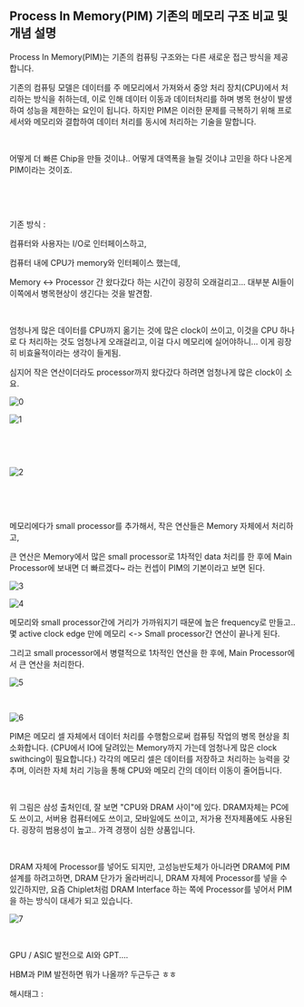 ## Process In Memory(PIM) 기존의 메모리 구조 비교 및 개념 설명

Process In Memory(PIM)는 기존의 컴퓨팅 구조와는 다른 새로운 접근 방식을 제공합니다.

기존의 컴퓨팅 모델은 데이터를 주 메모리에서 가져와서 중앙 처리 장치(CPU)에서 처리하는 방식을 취하는데, 이로 인해 데이터 이동과 데이터처리를 하며 병목 현상이 발생하여 성능을 제한하는 요인이 됩니다. 하지만 PIM은 이러한 문제를 극복하기 위해 프로세서와 메모리와 결합하여 데이터 처리를 동시에 처리하는 기술을 말합니다.

​

어떻게 더 빠른 Chip을 만들 것이냐.. 어떻게 대역폭을 늘릴 것이냐 고민을 하다 나온게 PIM이라는 것이죠.

​

​

기존 방식 : 

컴퓨터와 사용자는 I/O로 인터페이스하고,

컴퓨터 내에 CPU가 memory와 인터페이스 했는데,

Memory <-> Processor 간 왔다갔다 하는 시간이 굉장히 오래걸리고... 대부분 AI들이 이쪽에서 병목현상이 생긴다는 것을 발견함.

​

엄청나게 많은 데이터를 CPU까지 옮기는 것에 많은 clock이 쓰이고, 이것을 CPU 하나로 다 처리하는 것도 엄청나게 오래걸리고, 이걸 다시 메모리에 실어야하니... 이게 굉장히 비효율적이라는 생각이 들게됨.

심지어 작은 연산이더라도 processor까지 왔다갔다 하려면 엄청나게 많은 clock이 소요.

![0](./asset/0.png)

![1](./asset/1.png)

​

​

![2](./asset/2.png)

​

​

메모리에다가 small processor를 추가해서, 작은 연산들은 Memory 자체에서 처리하고,

큰 연산은 Memory에서 많은 small processor로 1차적인 data 처리를 한 후에 Main Processor에 보내면 더 빠르겠다~ 라는 컨셉이 PIM의 기본이라고 보면 된다.

![3](./asset/3.png)

![4](./asset/4.png)

메모리와 small processor간에 거리가 가까워지기 때문에 높은 frequency로 만들고.. 몇 active clock edge 만에 메모리 <-> Small processor간 연산이 끝나게 된다.

그리고 small processor에서 병렬적으로 1차적인 연산을 한 후에, Main Processor에서 큰 연산을 처리한다.

![5](./asset/5.png)

​

![6](./asset/6.png)

PIM은 메모리 셀 자체에서 데이터 처리를 수행함으로써 컴퓨팅 작업의 병목 현상을 최소화합니다. (CPU에서 IO에 달려있는 Memory까지 가는데 엄청나게 많은 clock swithcing이 필요합니다.) 각각의 메모리 셀은 데이터를 저장하고 처리하는 능력을 갖추며, 이러한 자체 처리 기능을 통해 CPU와 메모리 간의 데이터 이동이 줄어듭니다.

​

위 그림은 삼성 출처인데, 잘 보면 "CPU와 DRAM 사이"에 있다. DRAM자체는 PC에도 쓰이고, 서버용 컴퓨터에도 쓰이고, 모바일에도 쓰이고, 저가용 전자제품에도 사용된다. 굉장히 범용성이 높고.. 가격 경쟁이 심한 상품입니다.

​

DRAM 자체에 Processor를 넣어도 되지만, 고성능반도체가 아니라면 DRAM에 PIM 설계를 하려고하면, DRAM 단가가 올라버리니, DRAM 자체에 Processor를 넣을 수 있긴하지만, 요즘 Chiplet처럼 DRAM Interface 하는 쪽에 Processor를 넣어서 PIM을 하는 방식이 대세가 되고 있습니다.

![7](./asset/7.png)

​

GPU / ASIC 발전으로 AI와 GPT....

HBM과 PIM 발전하면 뭐가 나올까? 두근두근 ㅎㅎ

 해시태그 : 
